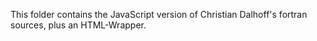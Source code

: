 This folder contains the JavaScript version of Christian Dalhoff's fortran sources, plus an HTML-Wrapper.

